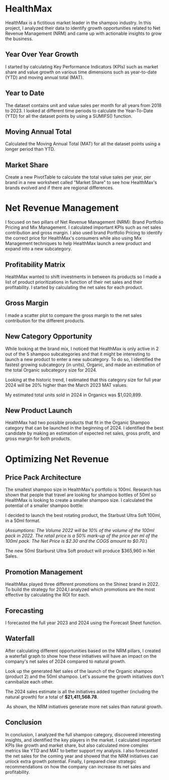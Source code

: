 # HealthMax

HealthMax is a fictitious market leader in the shampoo industry. In this project, I analyzed their data to identify growth opportunities related to Net Revenue Management (NRM) and came up with actionable insights to grow the business. 

## Year Over Year Growth

I started by calculating Key Performance Indicators (KPIs) such as market share and value growth on various time dimensions such as year-to-date (YTD) and moving annual total (MAT).

## Year to Date

The dataset contains unit and value sales per month for all years from 2018 to 2023. I looked at different time periods to calculate the Year-To-Date (YTD) for all the dataset points by using a SUMIFS() function.

## Moving Annual Total

Calculated the Moving Annual Total (MAT) for all the dataset points using a longer period than YTD.

## Market Share

Create a new PivotTable to calculate the total value sales per year, per brand in a new worksheet called "Market Share" to see how HealthMax's brands evolved and if there are regional differences.

# Net Revenue Management

I focused on two pillars of Net Revenue Management (NRM): Brand Portfolio Pricing and Mix Management. I calculated important KPIs such as net sales contribution and gross margin. I also used brand Portfolio Pricing to identify the correct price for HealthMax's consumers while also using Mix Management techniques to help HealthMax launch a new product and expand into a new subcategory.

## Profitability Matrix

HealthMax wanted to shift investments in between its products so I made a list of product prioritizations in function of their net sales and their profitability. I started by calculating the net sales for each product.

## Gross Margin

I made a scatter plot to compare the gross margin to the net sales contribution for the different products.

## New Category Opportunity

While looking at the brand mix, I noticed that HealthMax is only active in 2 out of the 5 shampoo subcategories and that it might be interesting to launch a new product to enter a new subcategory. To do so, I identified the fastest growing subcategory (in units), Organic, and made an estimation of the total Organic subcategory size for 2024.

Looking at the historic trend, I estimated that this category size for full year 2024 will be 20% higher than the March 2023 MAT values.

My estimated total units sold in 2024 in Organics was $1,020,899.

## New Product Launch

HealthMax had two possible products that fit in the Organic Shampoo category that can be launched in the beginning of 2024. I identified the best candidate by making an estimation of expected net sales, gross profit, and gross margin for both products.

# Optimizing Net Revenue

## Price Pack Architecture

The smallest shampoo size in HealthMax's portfolio is 100ml. Research has shown that people that travel are looking for shampoo bottles of 50ml so HealthMax is looking to create a smaller shampoo size. I calculated the potential of a smaller shampoo bottle:

I decided to launch the best rotating product, the Starbust Ultra Soft 100ml, in a 50ml format.

(*Assumptions: 
The Volume 2022 will be 10% of the volume of the 100ml pack in 2022.
The retail price is a 50% mark-up of the price per ml of the 100ml pack.
The Net Price is $2.30 and the COGS amount to $0.70.*)

The new 50ml Starburst Ultra Soft product will produce $365,960 in Net Sales.

## Promotion Management

HealthMax played three different promotions on the Shinez brand in 2022. To build the strategy for 2024,I analyzed which promotions are the most effective by calculating the ROI for each.

## Forecasting

I forecasted the full year 2023 and 2024 using the Forecast Sheet function.

## Waterfall

After calculating different opportunities based on the NRM pillars, I created a waterfall graph to show how these initiatives will have an impact on the company's net sales of 2024 compared to natural growth.

Look up the generated Net sales of the launch of the Organic shampoo (product 2) and the 50ml shampoo.
Let's assume the growth initiatives don't cannibalize each other.

The 2024 sales estimate is all the initiatives added together (including the natural growth) for a total of **$21,411,568.78**.

 As shown, the NRM initiatives generate more net sales than natural growth.								

## Conclusion

In conclusion, I analyzed the full shampoo category, discovered interesting insights, and identified the key players in the market. I calculated important KPIs like growth and market share, but also calculated more complex metrics like YTD and MAT to better support my analysis. I also forecasted the net sales for the coming year and showed that the NRM initiatives can unlock extra growth potential. Finally, I prepared clear strategic recommendations on how the company can increase its net sales and profitability.
